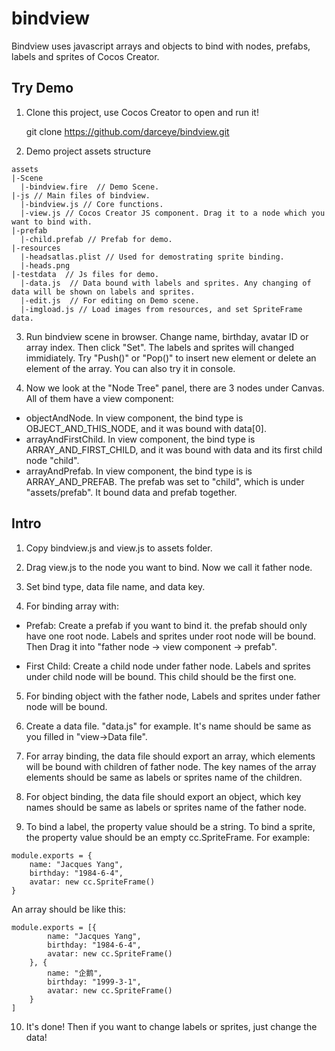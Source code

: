 # bindview
Bindview uses javascript arrays and objects to bind with nodes, prefabs, labels and sprites of Cocos Creator. 

## Try Demo

1. Clone this project, use Cocos Creator to open and run it!

    git clone https://github.com/darceye/bindview.git

2. Demo project assets structure
```
assets
|-Scene
  |-bindview.fire  // Demo Scene.
|-js // Main files of bindview.
  |-bindview.js // Core functions.
  |-view.js // Cocos Creator JS component. Drag it to a node which you want to bind with.
|-prefab
  |-child.prefab // Prefab for demo.
|-resources
  |-headsatlas.plist // Used for demostrating sprite binding.
  |-heads.png
|-testdata  // Js files for demo. 
  |-data.js  // Data bound with labels and sprites. Any changing of data will be shown on labels and sprites.
  |-edit.js  // For editing on Demo scene.
  |-imgload.js // Load images from resources, and set SpriteFrame data. 
```
3. Run bindview scene in browser. Change name, birthday, avatar ID or array index. Then click "Set". The labels and sprites will changed immidiately. Try "Push()" or "Pop()" to insert new element or delete an element of the array. You can also try it in console.

4. Now we look at the "Node Tree" panel, there are 3 nodes under Canvas. All of them have a view component:

- objectAndNode. In view component, the bind type is OBJECT_AND_THIS_NODE, and it was bound with data[0].
- arrayAndFirstChild. In view component, the bind type is ARRAY_AND_FIRST_CHILD, and it was bound with data and its first child node "child".
- arrayAndPrefab. In view component, the bind type is is ARRAY_AND_PREFAB. The prefab was set to "child", which is under "assets/prefab". It bound data and prefab together.


## Intro

1. Copy bindview.js and view.js to assets folder.

2. Drag view.js to the node you want to bind. Now we call it father node.

3. Set bind type, data file name, and data key. 

4. For binding array with:

- Prefab: Create a prefab if you want to bind it. the prefab should only have one root node. Labels and sprites under root node will be bound. Then Drag it into "father node -> view component -> prefab".

- First Child: Create a child node under father node. Labels and sprites under child node will be bound. This child should be the first one.

5. For binding object with the father node, Labels and sprites under father node will be bound.

6. Create a data file. "data.js" for example. It's name should be same as you filled in "view->Data file".

7. For array binding, the data file should export an array, which elements will be bound with children of father node. The key names of the array elements should be same as labels or sprites name of the children.

8. For object binding, the data file should export an object, which key names should be same as labels or sprites name of the father node.

9. To bind a label, the property value should be a string. To bind a sprite, the property value should be an empty cc.SpriteFrame. For example:
```
module.exports = {
    name: "Jacques Yang",
    birthday: "1984-6-4",
    avatar: new cc.SpriteFrame()
}
```
An array should be like this:
```
module.exports = [{
        name: "Jacques Yang",
        birthday: "1984-6-4",
        avatar: new cc.SpriteFrame()
    }, {
        name: "企鹅",
        birthday: "1999-3-1",
        avatar: new cc.SpriteFrame()
    }
]
```
10. It's done! Then if you want to change labels or sprites, just change the data!